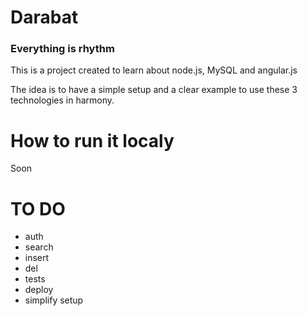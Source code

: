 # Darabat
### Everything is rhythm

This is a project created to learn about node.js, MySQL and angular.js

The idea is to have a simple setup and a clear example to use these 3 technologies in harmony.

# How to run it localy

 Soon

# TO DO

 - auth
 - search
 - insert
 - del
 - tests
 - deploy
 - simplify setup